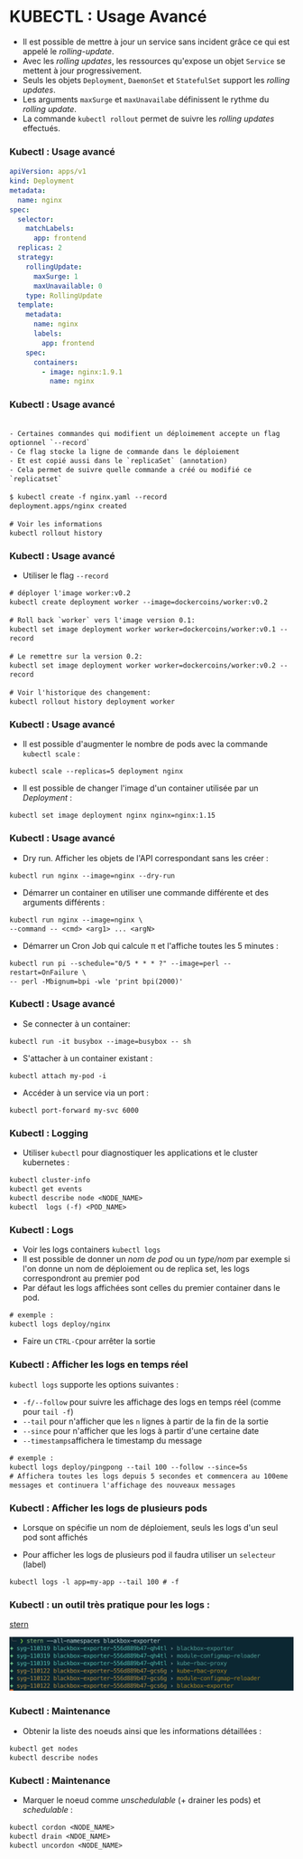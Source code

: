 # KUBECTL : Usage Avancé

- Il est possible de mettre à jour un service sans incident grâce ce qui est appelé le _rolling-update_.
- Avec les _rolling updates_, les ressources qu'expose un objet `Service` se mettent à jour progressivement.
- Seuls les objets `Deployment`, `DaemonSet` et `StatefulSet` support les _rolling updates_.
- Les arguments `maxSurge` et `maxUnavailabe` définissent le rythme du _rolling update_.
- La commande `kubectl rollout` permet de suivre les _rolling updates_ effectués.


### Kubectl : Usage avancé

```yaml
apiVersion: apps/v1
kind: Deployment
metadata:
  name: nginx
spec:
  selector:
    matchLabels:
      app: frontend
  replicas: 2
  strategy:
    rollingUpdate:
      maxSurge: 1
      maxUnavailable: 0
    type: RollingUpdate
  template:
    metadata:
      name: nginx
      labels:
        app: frontend
    spec:
      containers:
        - image: nginx:1.9.1
          name: nginx
```

### Kubectl : Usage avancé

```console

- Certaines commandes qui modifient un déploimement accepte un flag optionnel `--record`
- Ce flag stocke la ligne de commande dans le déploiement
- Et est copié aussi dans le `replicaSet` (annotation)
- Cela permet de suivre quelle commande a créé ou modifié ce `replicatset`

$ kubectl create -f nginx.yaml --record
deployment.apps/nginx created

# Voir les informations
kubectl rollout history
```

### Kubectl : Usage avancé

- Utiliser le flag `--record`

```console
# déployer l'image worker:v0.2
kubectl create deployment worker --image=dockercoins/worker:v0.2

# Roll back `worker` vers l'image version 0.1:
kubectl set image deployment worker worker=dockercoins/worker:v0.1 --record

# Le remettre sur la version 0.2:
kubectl set image deployment worker worker=dockercoins/worker:v0.2 --record

# Voir l'historique des changement:
kubectl rollout history deployment worker
```

### Kubectl : Usage avancé

- Il est possible d'augmenter le nombre de pods avec la commande `kubectl scale` :

```console
kubectl scale --replicas=5 deployment nginx
```

- Il est possible de changer l'image d'un container utilisée par un _Deployment_ :

```console
kubectl set image deployment nginx nginx=nginx:1.15
```


### Kubectl : Usage avancé

- Dry run. Afficher les objets de l'API correspondant sans les créer :

```console
kubectl run nginx --image=nginx --dry-run
```

- Démarrer un container en utiliser une commande différente et des arguments différents :

```console
kubectl run nginx --image=nginx \
--command -- <cmd> <arg1> ... <argN>
```

- Démarrer un Cron Job qui calcule π et l'affiche toutes les 5 minutes :

```console
kubectl run pi --schedule="0/5 * * * ?" --image=perl --restart=OnFailure \
-- perl -Mbignum=bpi -wle 'print bpi(2000)'
```

### Kubectl : Usage avancé

- Se connecter à un container:

```console
kubectl run -it busybox --image=busybox -- sh
```

- S'attacher à un container existant :

```console
kubectl attach my-pod -i
```

- Accéder à un service via un port :

```console
kubectl port-forward my-svc 6000
```

### Kubectl : Logging

- Utiliser `kubectl` pour diagnostiquer les applications et le cluster kubernetes :

```console
kubectl cluster-info
kubectl get events
kubectl describe node <NODE_NAME>
kubectl  logs (-f) <POD_NAME>
```


### Kubectl : Logs 

- Voir les logs containers `kubectl logs`
- Il est possible de donner un _nom de pod_ ou un _type/nom_
  par exemple si l'on donne un nom de déploiement ou de replica set, les logs correspondront au premier pod
- Par défaut les logs affichées sont celles du premier container dans le pod. 

```console
# exemple :
kubectl logs deploy/nginx
```

- Faire un `CTRL-C`pour arrêter la sortie

### Kubectl : Afficher les logs en temps réel 

`kubectl logs` supporte les options suivantes :
   - `-f/--follow` pour suivre les affichage des logs en temps réel (comme pour `tail -f`)
   - `--tail` pour n'afficher que les `n` lignes à partir de la fin de la sortie
   - `--since` pour n'afficher que les logs à partir d'une certaine date
   - `--timestamps`affichera le timestamp du message

```console
# exemple :
kubectl logs deploy/pingpong --tail 100 --follow --since=5s
# Affichera toutes les logs depuis 5 secondes et commencera au 100eme messages et continuera l'affichage des nouveaux messages
```

### Kubectl : Afficher les logs de plusieurs pods

- Lorsque on spécifie un nom de déploiement, seuls les logs d'un seul pod sont affichés

- Pour afficher les logs de plusieurs pod il faudra utiliser un `selecteur` (label)

```console
kubectl logs -l app=my-app --tail 100 # -f 
```

### Kubectl : un outil très pratique pour les logs : 

[stern](https://github.com/wercker/stern)

![pod network](images/stern-1.png)

### Kubectl : Maintenance

- Obtenir la liste des noeuds ainsi que les informations détaillées :

```console
kubectl get nodes
kubectl describe nodes
```

### Kubectl : Maintenance

- Marquer le noeud comme _unschedulable_ (+ drainer les pods) et _schedulable_ :

```console
kubectl cordon <NODE_NAME>
kubectl drain <NDOE_NAME>
kubectl uncordon <NODE_NAME>
```

